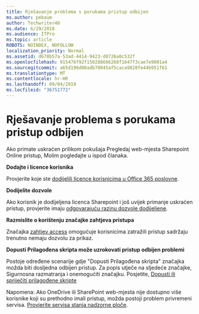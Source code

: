 ```yaml
---
title: Rješavanje problema s porukama pristup odbijen
ms.author: pebaum
author: Techwriter40
ms.date: 6/29/2018
ms.audience: ITPro
ms.topic: article
ROBOTS: NOINDEX, NOFOLLOW
localization_priority: Normal
ms.assetid: d678b57a-53ad-4414-9423-d8726a0c532f
ms.openlocfilehash: 915476f92f150288666268f1647f3cae7e9001a4
ms.sourcegitcommit: a65d196d00adb70045af5caca9828fe44b951f61
ms.translationtype: MT
ms.contentlocale: hr-HR
ms.lasthandoff: 09/04/2019
ms.locfileid: "36751772"
---
```

# <a name="troubleshoot-access-denied-messages"></a>Rješavanje problema s porukama pristup odbijen

Ako primate uskraćen prilikom pokušaja Pregledaj web-mjesta Sharepoint Online pristup, Molim pogledajte u ispod članaka.

**Dodajte i licence korisnika**

Provjerite koje ste [dodijelili licence korisnicima u Office 365 poslovne](https://docs.microsoft.com/office365/admin/subscriptions-and-billing/assign-licenses-to-users?view=o365-worldwide&amp;tabs=One).

**Dodijelite dozvole**

Ako korisnik je dodijeljena licenca Sharepoint i još uvijek primanje uskraćen pristup, provjerite imaju [odgovarajuću razinu dozvole dodijeljene](https://docs.microsoft.com/sharepoint/understanding-permission-levels).

**Razmislite o korištenju značajke zahtjeva pristupa**

Značajka [zahtjev access](https://support.office.com/article/Set-up-and-manage-access-requests-94B26E0B-2822-49D4-929A-8455698654B3) omogućuje korisnicima zatražili pristup sadržaju trenutno nemaju dozvolu za prikaz. 

**Dopusti Prilagođena skripta može uzrokovati pristup odbijen problemi**

Postoje određene scenarije gdje "Dopusti Prilagođena skripta" značajka možda biti dosljedna odbijen pristup. Za popis utječe na sljedeće značajke, Sigurnosna razmatranja i onemogućiti značajku. Posjetite, [Dopusti ili spriječiti prilagođene skripte](https://docs.microsoft.com/sharepoint/allow-or-prevent-custom-script)

Napomena: Ako OneDrive ili SharePoint web-mjesta nije dostupno više korisnike koji su prethodno imali pristup, možda postoji problem privremeni servisa. [Provjerite servisa stanja nadzorne ploče](https://portal.office.com/adminportal/home#/servicehealth).


  


